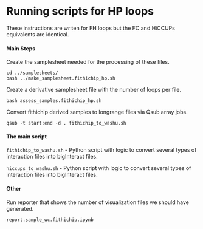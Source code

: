 # Running scripts for HP loops
These instructions are writen for FH loops but the FC and HiCCUPs equivalents 
are identical. 

#### Main Steps
Create the samplesheet needed for the processing of these files.
```
cd ../samplesheets/
bash ../make_samplesheet.fithichip_hp.sh
```

Create a derivative samplesheet file with the number of loops per file.
```
bash assess_samples.fithichip_hp.sh
```

Convert fithichip derived samples to longrange files via Qsub array jobs.
```
qsub -t start:end -d . fithichip_to_washu.sh
```

#### The main script
`fithichip_to_washu.sh` - Python script with logic to convert several types of interaction files into bigInteract files.

`hiccups_to_washu.sh` - Python script with logic to convert several types of interaction files into bigInteract files.


#### Other
Run reporter that shows the number of visualization files we should have generated.
```
report.sample_wc.fithichip.ipynb
```
